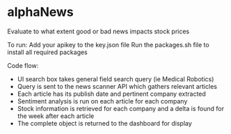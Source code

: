 # alphaNews
Evaluate to what extent good or bad news impacts stock prices

To run:
Add your apikey to the key.json file
Run the packages.sh file to install all required packages

Code flow:
- UI search box takes general field search query (ie Medical Robotics)
- Query is sent to the news scanner API which gathers relevant articles
- Each article has its publish date and pertinent company extracted
- Sentiment analysis is run on each article for each company
- Stock information is retrieved for each company and a delta is found for the week after each article
- The complete object is returned to the dashboard for display